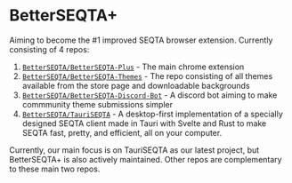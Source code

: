 # BetterSEQTA+

Aiming to become the #1 improved SEQTA browser extension. Currently consisting of 4 repos:

1. [`BetterSEQTA/BetterSEQTA-Plus`](https://github.com/BetterSEQTA/BetterSEQTA-Plus) - The main chrome extension
2. [`BetterSEQTA/BetterSEQTA-Themes`](https://github.com/BetterSEQTA/BetterSEQTA-Themes) - The repo consisting of all themes available from the store page and downloadable backgrounds
3. [`BetterSEQTA/BetterSEQTA-Discord-Bot`](https://github.com/BetterSEQTA/BetterSEQTA-Discord-Bot) - A discord bot aiming to make commmunity theme submissions simpler
4. [`BetterSEQTA/TauriSEQTA`](https://github.com/BetterSEQTA/TauriSEQTA) - A desktop-first implementation of a specially designed SEQTA client made in Tauri with Svelte and Rust to make SEQTA fast, pretty, and efficient, all on your computer.

Currently, our main focus is on TauriSEQTA as our latest project, but BetterSEQTA+ is also actively maintained. Other repos are complementary to these main two repos.
